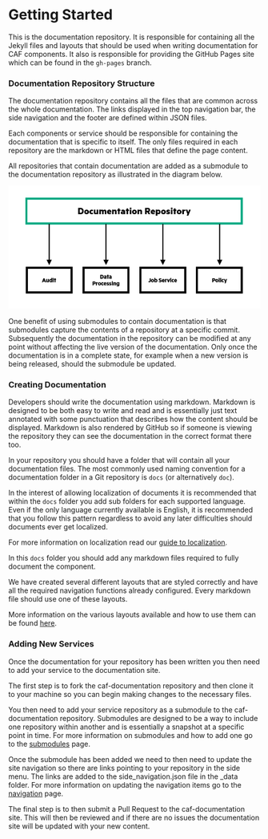# Getting Started

This is the documentation repository. It is responsible for containing all the Jekyll files and layouts that should be used when writing documentation for CAF components. It also is responsible for providing the GitHub Pages site which can be found in the `gh-pages` branch.

### Documentation Repository Structure

The documentation repository contains all the files that are common across the whole documentation. The links displayed in the top navigation bar, the side navigation and the footer are defined within JSON files.

Each components or service should be responsible for containing the documentation that is specific to itself. The only files required in each repository are the markdown or HTML files that define the page content.

All repositories that contain documentation are added as a submodule to the documentation repository as illustrated in the diagram below.

![Alt text](images/documentation_structure.PNG)

One benefit of using submodules to contain documentation is that submodules capture the contents of a repository at a specific commit. Subsequently the documentation in the repository can be modified at any point without affecting the live version of the documentation. Only once the documentation is in a complete state, for example when a new version is being released, should the submodule be updated.


### Creating Documentation

Developers should write the documentation using markdown. Markdown is designed to be both easy to write and read and is essentially just text annotated with some punctuation that describes how the content should be displayed. Markdown is also rendered by GitHub so if someone is viewing the repository they can see the documentation in the correct format there too.

In your repository you should have a folder that will contain all your documentation files. The most commonly used naming convention for a documentation folder in a Git repository is `docs` (or alternatively `doc`).

In the interest of allowing localization of documents it is recommended that within the `docs` folder you add sub folders for each supported language. Even if the only language currently available is English, it is recommended that you follow this pattern regardless to avoid any later difficulties should documents ever get localized.

For more information on localization read our [guide to localization](localization.md).

In this `docs` folder you should add any markdown files required to fully document the component.

We have created several different layouts that are styled correctly and have all the required navigation functions already configured. Every markdown file should use one of these layouts.

More information on the various layouts available and how to use them can be found [here](using_layouts.md).

### Adding New Services

Once the documentation for your repository has been written you then need to add your service to the documentation site. 

The first step is to fork the caf-documentation repository and then clone it to your machine so you can begin making changes to the necessary files.

You then need to add your service repository as a submodule to the caf-documentation repository. Submodules are designed to be a way to include one repository within another and is essentially a snapshot at a specific point in time. For more information on submodules and how to add one go to the [submodules](submodules.md) page.

Once the submodule has been added we need to then need to update the site navigation so there are links pointing to your repository in the side menu. The links are added to the side_navigation.json file in the _data folder. For more information on updating the navigation items go to the [navigation](navigation.md) page.

The final step is to then submit a Pull Request to the caf-documentation site. This will then be reviewed and if there are no issues the documentation site will be updated with your new content.

